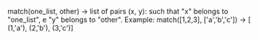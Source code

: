 match(one_list, other) -> list of pairs (x, y): such that "x" belongs to "one_list", e "y" belongs to "other". Example: match([1,2,3], ['a','b','c']) -> [ (1,'a'), (2,'b'), (3,'c')]